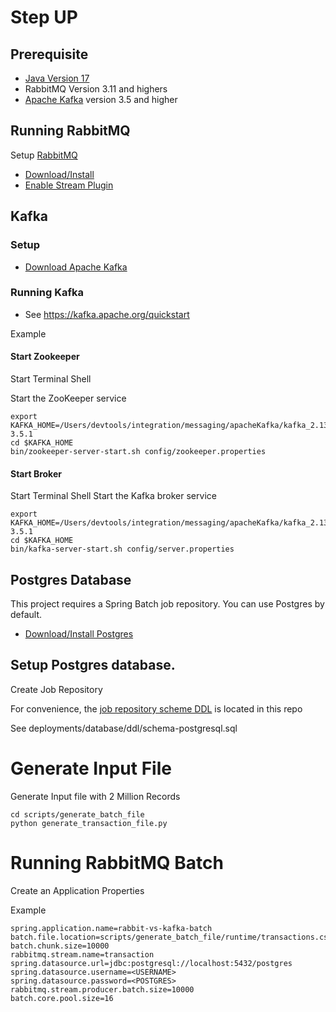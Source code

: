 
# Step UP
## Prerequisite

- [Java Version 17](https://jdk.java.net/17/)
- RabbitMQ Version 3.11 and highers
- [Apache Kafka](https://kafka.apache.org) version 3.5 and higher


## Running RabbitMQ

Setup [RabbitMQ](https://rabbitmq.com/) 

- [Download/Install](https://rabbitmq.com/download.html)
- [Enable Stream Plugin](https://rabbitmq.com/stream.html#enabling-plugin)


## Kafka

### Setup 

- [Download Apache Kafka](https://kafka.apache.org/downloads)

### Running Kafka

- See https://kafka.apache.org/quickstart

Example


#### Start Zookeeper

Start Terminal Shell

Start the ZooKeeper service

```shell
export KAFKA_HOME=/Users/devtools/integration/messaging/apacheKafka/kafka_2.13-3.5.1
cd $KAFKA_HOME
bin/zookeeper-server-start.sh config/zookeeper.properties
```

#### Start Broker

Start Terminal Shell
Start the Kafka broker service

```shell
export KAFKA_HOME=/Users/devtools/integration/messaging/apacheKafka/kafka_2.13-3.5.1
cd $KAFKA_HOME
bin/kafka-server-start.sh config/server.properties
```

## Postgres Database


This project requires a Spring Batch job repository.
You can use Postgres by default.

-  [Download/Install Postgres](https://www.postgresql.org/download/)

## Setup Postgres database.


Create Job Repository


For convenience, the [job repository scheme DDL](https://raw.githubusercontent.com/spring-projects/spring-batch/5.0.x/spring-batch-core/src/main/resources/org/springframework/batch/core/schema-postgresql.sql) is located in this repo

See deployments/database/ddl/schema-postgresql.sql


# Generate Input File
Generate Input file with 2 Million Records

```shell
cd scripts/generate_batch_file
python generate_transaction_file.py
```

# Running RabbitMQ Batch

Create an Application Properties

Example

```properties
spring.application.name=rabbit-vs-kafka-batch
batch.file.location=scripts/generate_batch_file/runtime/transactions.csv
batch.chunk.size=10000
rabbitmq.stream.name=transaction
spring.datasource.url=jdbc:postgresql://localhost:5432/postgres
spring.datasource.username=<USERNAME>
spring.datasource.password=<POSTGRES>
rabbitmq.stream.producer.batch.size=10000
batch.core.pool.size=16
```



